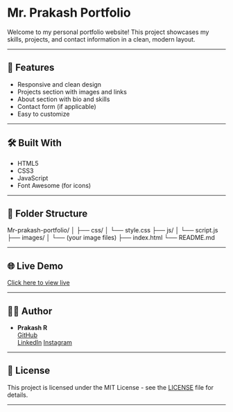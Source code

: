 # Mr. Prakash Portfolio

Welcome to my personal portfolio website! This project showcases my skills, projects, and contact information in a clean, modern layout.

---

## 🚀 Features

- Responsive and clean design
- Projects section with images and links
- About section with bio and skills
- Contact form (if applicable)
- Easy to customize

---

## 🛠️ Built With

- HTML5
- CSS3
- JavaScript
- Font Awesome (for icons)

---

## 📁 Folder Structure

Mr-prakash-portfolio/
│
├── css/
│ └── style.css
├── js/
│ └── script.js
├── images/
│ └── (your image files)
├── index.html
└── README.md

---

## 🌐 Live Demo

[Click here to view live](https://your-username.github.io/Mr-prakash-portfolio/)  

---

## 🧑‍💻 Author

- **Prakash R**  
  [GitHub](https://github.com/prakashRpk)  
  [LinkedIn](https://www.linkedin.com/in/mr-prakash/)
  [Instagram](https://www.instagram.com/hello_mr_prakash/)

---


## 📜 License

This project is licensed under the MIT License - see the [LICENSE](LICENSE) file for details.

---



